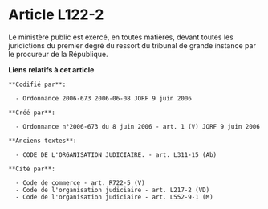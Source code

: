 # Article L122-2

Le ministère public est exercé, en toutes matières, devant toutes les juridictions du premier degré du ressort du tribunal de
grande instance par le procureur de la République.

**Liens relatifs à cet article**

	**Codifié par**:

	  - Ordonnance 2006-673 2006-06-08 JORF 9 juin 2006

	**Créé par**:

	  - Ordonnance n°2006-673 du 8 juin 2006 - art. 1 (V) JORF 9 juin 2006

	**Anciens textes**:

	  - CODE DE L'ORGANISATION JUDICIAIRE. - art. L311-15 (Ab)

	**Cité par**:

	  - Code de commerce - art. R722-5 (V)
	  - Code de l'organisation judiciaire - art. L217-2 (VD)
	  - Code de l'organisation judiciaire - art. L552-9-1 (M)
